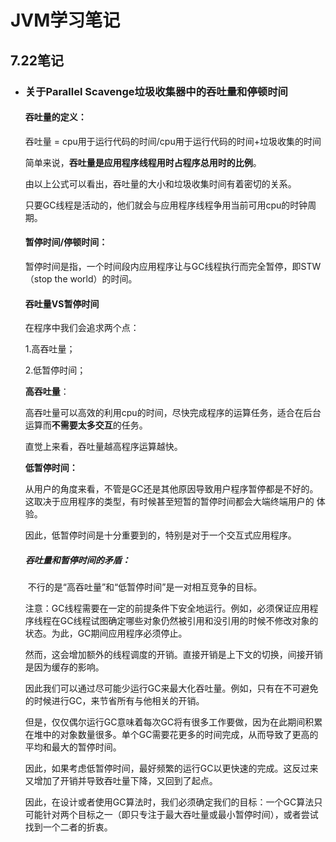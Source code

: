 # JVM学习笔记

## 7.22笔记

- ### 关于Parallel Scavenge垃圾收集器中的吞吐量和停顿时间

  #### 吞吐量的定义：

  吞吐量 = cpu用于运行代码的时间/cpu用于运行代码的时间+垃圾收集的时间

  简单来说，**吞吐量是应用程序线程用时占程序总用时的比例**。

  由以上公式可以看出，吞吐量的大小和垃圾收集时间有着密切的关系。

  只要GC线程是活动的，他们就会与应用程序线程争用当前可用cpu的时钟周期。

  #### 暂停时间/停顿时间：

  暂停时间是指，一个时间段内应用程序让与GC线程执行而完全暂停，即STW（stop the world）的时间。

  #### 吞吐量VS暂停时间

  在程序中我们会追求两个点：

     1.高吞吐量；

     2.低暂停时间；

  **高吞吐量**：

     高吞吐量可以高效的利用cpu的时间，尽快完成程序的运算任务，适合在后台运算而**不需要太多交互**的任务。 

     直觉上来看，吞吐量越高程序运算越快。

  **低暂停时间：**

     从用户的角度来看，不管是GC还是其他原因导致用户程序暂停都是不好的。这取决于应用程序的类型，有时候甚至短暂的暂停时间都会大端终端用户的 体验。

     因此，低暂停时间是十分重要到的，特别是对于一个交互式应用程序。

  ##### 吞吐量和暂停时间的矛盾：

  ​      不行的是“高吞吐量”和“低暂停时间”是一对相互竞争的目标。

  ​      注意：GC线程需要在一定的前提条件下安全地运行。例如，必须保证应用程序线程在GC线程试图确定哪些对象仍然被引用和没引用的时候不修改对象的状态。为此，GC期间应用程序必须停止。

  ​       然而，这会增加额外的线程调度的开销。直接开销是上下文的切换，间接开销是因为缓存的影响。

  ​       因此我们可以通过尽可能少运行GC来最大化吞吐量。例如，只有在不可避免的时候进行GC，来节省所有与他相关的开销。

  ​      但是，仅仅偶尔运行GC意味着每次GC将有很多工作要做，因为在此期间积累在堆中的对象数量很多。单个GC需要花更多的时间完成，从而导致了更高的平均和最大的暂停时间。

  ​      因此，如果考虑低暂停时间，最好频繁的运行GC以更快速的完成。这反过来又增加了开销并导致吞吐量下降，又回到了起点。

  ​     因此，在设计或者使用GC算法时，我们必须确定我们的目标：一个GC算法只可能针对两个目标之一（即只专注于最大吞吐量或最小暂停时间），或者尝试找到一个二者的折衷。

